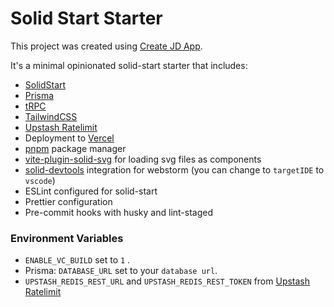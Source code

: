 # Solid Start Starter

This project was created using [Create JD App](https://github.com/OrJDev/create-jd-app).

It's a minimal opinionated solid-start starter that includes:

- [SolidStart](https://github.com/solidjs/solid-start)
- [Prisma](https://github.com/prisma/prisma)
- [tRPC](https://github.com/trpc/trpc)
- [TailwindCSS](https://github.com/tailwindlabs/tailwindcss)
- [Upstash Ratelimit](https://github.com/upstash/ratelimit)
- Deployment to [Vercel](https://vercel.com/)
- [pnpm](https://pnpm.io/) package manager
- [vite-plugin-solid-svg](https://github.com/jfgodoy/vite-plugin-solid-svg) for loading svg files as components
- [solid-devtools](https://github.com/thetarnav/solid-devtools) integration for webstorm (you can change to `targetIDE` to `vscode`)
- ESLint configured for solid-start
- Prettier configuration
- Pre-commit hooks with husky and lint-staged

### Environment Variables

- `ENABLE_VC_BUILD` set to `1` .
- Prisma: `DATABASE_URL` set to your `database url`.
- `UPSTASH_REDIS_REST_URL` and `UPSTASH_REDIS_REST_TOKEN` from [Upstash Ratelimit](https://github.com/upstash/ratelimit)
